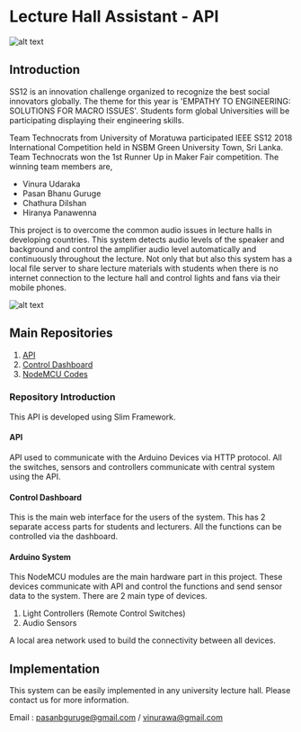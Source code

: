 # Lecture Hall Assistant - API

![alt text](https://www.yesist12.org/wp-content/uploads/2019/01/logo.jpg "IEEESS12 Logo")

## Introduction

SS12 is an innovation challenge organized to recognize the best social innovators globally. The theme for this year is 'EMPATHY TO ENGINEERING: SOLUTIONS FOR MACRO ISSUES'. Students form global Universities will be participating displaying their engineering skills. 

Team Technocrats from University of Moratuwa participated IEEE SS12 2018 International Competition held in NSBM Green University Town, Sri Lanka. Team Technocrats won the 1st Runner Up in Maker Fair competition. The winning team members are,

+ Vinura Udaraka
+ Pasan Bhanu Guruge
+ Chathura Dilshan
+ Hiranya Panawenna

This project is to overcome the common audio issues in lecture halls in developing countries. This system detects audio levels of the speaker and background and control the amplifier audio level automatically and continuously throughout the lecture. Not only that but also this system has a local file server to share lecture materials with students when there is no internet connection to the lecture hall and control lights and fans via their mobile phones. 

![alt text](https://i.ibb.co/Czgfc9Z/image.png "IEEESS12 2018 Results")

## Main Repositories

1. [API](https://github.com/PasanBhanu/iot-api-lecture-hall-assistant)
2. [Control Dashboard](https://github.com/PasanBhanu/lecture-hall-assistant-dashboard)
3. [NodeMCU Codes](#)

### Repository Introduction

This API is developed using Slim Framework.

#### API
API used to communicate with the Arduino Devices via HTTP protocol. All the switches, sensors and controllers communicate with central system using the API.

#### Control Dashboard
This is the main web interface for the users of the system. This has 2 separate access parts for students and lecturers. All the functions can be controlled via the dashboard.

#### Arduino System
This NodeMCU modules are the main hardware part in this project. These devices communicate with API and control the functions and send sensor data to the system. There are 2 main type of devices.

1. Light Controllers (Remote Control Switches)
2. Audio Sensors

A local area network used to build the connectivity between all devices.

## Implementation

This system can be easily implemented in any university lecture hall. Please contact us for more information.

Email : pasanbguruge@gmail.com / vinurawa@gmail.com

